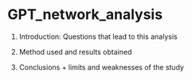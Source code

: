 # GPT_network_analysis

1. Introduction: Questions that lead to this analysis 

2. Method used and results obtained 

3. Conclusions + limits and weaknesses of the study